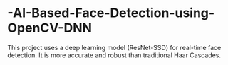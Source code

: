# -AI-Based-Face-Detection-using-OpenCV-DNN
This project uses a deep learning model (ResNet-SSD) for real-time face detection. It is more accurate and robust than traditional Haar Cascades.
